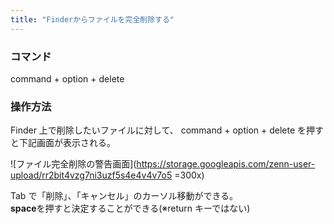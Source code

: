 ```yaml
---
title: "Finderからファイルを完全削除する"
---
```


### コマンド

command + option + delete

### 操作方法

Finder 上で削除したいファイルに対して、
command + option + delete を押すと下記画面が表示される。

<!-- https://gyazo.com/1d332d7fb6b5bd701593dab67f82d15e -->

![ファイル完全削除の警告画面](https://storage.googleapis.com/zenn-user-upload/rr2bit4vzg7ni3uzf5s4e4v4v7o5 =300x)

Tab で「削除」、「キャンセル」のカーソル移動ができる。  
**space**を押すと決定することができる(※return キーではない)

